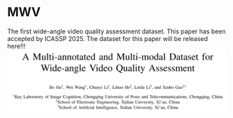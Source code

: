 # MWV
The first wide-angle video quality assessment dataset. This paper has been accepted by ICASSP 2025. The dataset for this paper will be released here!!!
![](Paper.png) 
